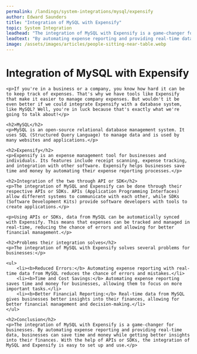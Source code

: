 ```yaml
---
permalink: /landings/system-integrations/mysql/expensify
author: Edward Saunders
title: "Integration of MySQL with Expensify"
topic: System Integration
leadhead: "The integration of MySQL with Expensify is a game-changer for businesses"
leadtext: "By automating expense reporting and providing real-time data, businesses can save time and money while getting better insights into their finances. With the help of APIs or SDKs, the integration of MySQL and Expensify is easy to set up and use."
image: /assets/images/articles/people-sitting-near-table.webp
---
```

<div class="arttext">	<h1>Integration of MySQL with Expensify</h1>

	<p>If you're in a business or a company, you know how hard it can be to keep track of expenses. That's why we have tools like Expensify that make it easier to manage company expenses. But wouldn't it be even better if we could integrate Expensify with a database system, like MySQL? Well, you're in luck because that's exactly what we're going to talk about!</p>

	<h2>MySQL</h2>
	<p>MySQL is an open-source relational database management system. It uses SQL (Structured Query Language) to manage data and is used by many websites and applications.</p>

	<h2>Expensify</h2>
	<p>Expensify is an expense management tool for businesses and individuals. Its features include receipt scanning, expense tracking, and integration with other software. Expensify helps businesses save time and money by automating their expense reporting processes.</p>

	<h2>Integration of the two through API or SDK</h2>
	<p>The integration of MySQL and Expensify can be done through their respective APIs or SDKs. APIs (Application Programming Interfaces) allow different systems to communicate with each other, while SDKs (Software Development Kits) provide software developers with tools to create applications.</p>

	<p>Using APIs or SDKs, data from MySQL can be automatically synced with Expensify. This means that expenses can be tracked and managed in real-time, reducing the chance of errors and allowing for better financial management.</p>

	<h2>Problems their integration solves</h2>
	<p>The integration of MySQL with Expensify solves several problems for businesses:</p>

	<ul>
		<li><b>Reduced Errors:</b> Automating expense reporting with real-time data from MySQL reduces the chance of errors and mistakes.</li>
		<li><b>Time and Cost Savings:</b> Automating expense reporting saves time and money for businesses, allowing them to focus on more important tasks.</li>
		<li><b>Better Financial Reporting:</b> Real-time data from MySQL gives businesses better insights into their finances, allowing for better financial management and decision-making.</li>
	</ul>

	<h2>Conclusion</h2>
	<p>The integration of MySQL with Expensify is a game-changer for businesses. By automating expense reporting and providing real-time data, businesses can save time and money while getting better insights into their finances. With the help of APIs or SDKs, the integration of MySQL and Expensify is easy to set up and use.</p>

</div>